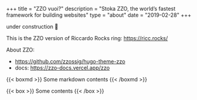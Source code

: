 +++
title = "ZZO vuoi?"
description = "Stoka ZZO, the world’s fastest framework for building websites"
type = "about"
date = "2019-02-28"
+++

under construction 🚧

This is the ZZO version of Riccardo Rocks ring: https://ricc.rocks/

About ZZO:

* https://github.com/zzossig/hugo-theme-zzo
* docs: https://zzo-docs.vercel.app/zzo

{{< boxmd >}}
Some markdown contents
{{< /boxmd >}}

{{< box >}}
Some contents
{{< /box >}}

